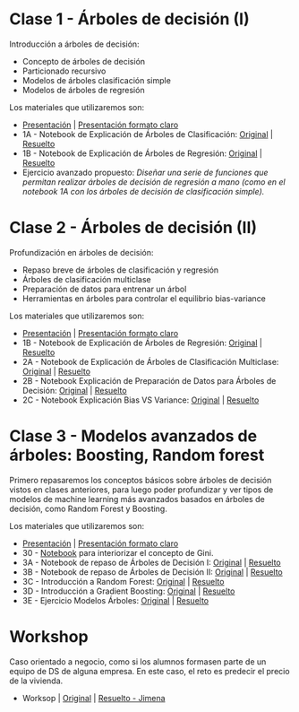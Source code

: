 # Clase 1 - Árboles de decisión (I)
Introducción a árboles de decisión: 
- Concepto de árboles de decisión
- Particionado recursivo
- Modelos de árboles clasificación simple
- Modelos de árboles de regresión

Los materiales que utilizaremos son:
- [Presentación](https://docs.google.com/presentation/d/1ROBnDpJV_EraO9_qJijndU-3Mf4gwjU331wXE0L_pW8/edit?usp=sharing) | [Presentación formato claro](https://docs.google.com/presentation/d/16tnAAaiT6mrelG8zRg26crXAChWmzjOG2NyA0oyh4X0/edit?usp=sharing)
- 1A - Notebook de Explicación de Árboles de Clasificación: [Original](https://colab.research.google.com/github/JotaBlanco/TheValley/blob/main/Arboles/Clase_01_Arboles/01_A_%C3%81rboles_Decisi%C3%B3n_Clasificaci%C3%B3n.ipynb) | [Resuelto](https://colab.research.google.com/github/JotaBlanco/TheValley/blob/main/Arboles/Clase_01_Arboles/01_A_%C3%81rboles_Decisi%C3%B3n_Clasificaci%C3%B3n_Resuelto.ipynb)
- 1B - Notebook de Explicación de Árboles de Regresión: [Original](https://colab.research.google.com/github/JotaBlanco/TheValley/blob/main/Arboles/Clase_01_Arboles/01_B_%C3%81rboles_Decisi%C3%B3n_Regresi%C3%B3n_sin_resolver.ipynb) | [Resuelto](https://colab.research.google.com/github/JotaBlanco/TheValley/blob/main/Arboles/Clase_01_Arboles/01_B_%C3%81rboles_Decisi%C3%B3n_Regresi%C3%B3n.ipynb)
- Ejercicio avanzado propuesto: *Diseñar una serie de funciones que permitan realizar árboles de decisión de regresión a mano (como en el notebook 1A con los árboles de decisión de clasificación simple).*


# Clase 2 - Árboles de decisión (II)
Profundización en árboles de decisión:
- Repaso breve de árboles de clasificación y regresión
- Árboles de clasificación multiclase
- Preparación de datos para entrenar un árbol
- Herramientas en árboles para controlar el equilibrio bias-variance

Los materiales que utilizaremos son:
- [Presentación](https://docs.google.com/presentation/d/1iq5k6zECRldUv5so26OsvkExqFJUwKd_CZu18hB-MB8/edit?usp=sharing) | [Presentación formato claro](https://docs.google.com/presentation/d/1kiEbdMHy7Ji02SlTxzq913bZ-rcQWn00Td0K_MNVXEk/edit?usp=sharing)
- 1B - Notebook de Explicación de Árboles de Regresión: [Original](https://colab.research.google.com/github/JotaBlanco/TheValley/blob/main/Arboles/Clase_01_Arboles/01_B_%C3%81rboles_Decisi%C3%B3n_Regresi%C3%B3n_sin_resolver.ipynb) | [Resuelto](https://colab.research.google.com/github/JotaBlanco/TheValley/blob/main/Arboles/Clase_01_Arboles/01_B_%C3%81rboles_Decisi%C3%B3n_Regresi%C3%B3n.ipynb)
- 2A - Notebook de Explicación de Árboles de Clasificación Multiclase: [Original](https://colab.research.google.com/github/JotaBlanco/TheValley/blob/main/Arboles/Clase_02_Arboles/02_A_%C3%81rboles_Clasificaci%C3%B3n_M%C3%BAltiple_Sin_Resolver.ipynb) | [Resuelto](https://colab.research.google.com/github/JotaBlanco/TheValley/blob/main/Arboles/Clase_02_Arboles/02_A_%C3%81rboles_Clasificaci%C3%B3n_M%C3%BAltiple_Resuelto.ipynb)
- 2B - Notebook Explicación de Preparación de Datos para Árboles de Decisión: [Original](https://colab.research.google.com/github/JotaBlanco/TheValley/blob/main/Arboles/Clase_02_Arboles/02_B_Preparando_Datos_para_%C3%81rboles_de_Decisi%C3%B3n_Sin_Resolver.ipynb) | [Resuelto](https://colab.research.google.com/github/JotaBlanco/TheValley/blob/main/Arboles/Clase_02_Arboles/02_B_Preparando_Datos_para_%C3%81rboles_de_Decisi%C3%B3n.ipynb)
- 2C - Notebook Explicación Bias VS Variance: [Original](https://colab.research.google.com/github/JotaBlanco/TheValley/blob/main/Arboles/Clase_02_Arboles/02_C_%C3%81rboles_Decisi%C3%B3n_sin_Overfitting.ipynb) | [Resuelto](https://colab.research.google.com/github/JotaBlanco/TheValley/blob/main/Arboles/Clase_02_Arboles/02_C_%C3%81rboles_Decisi%C3%B3n_sin_Overfitting_Resuelto.ipynb)

# Clase 3 - Modelos avanzados de árboles: Boosting, Random forest
Primero repasaremos los conceptos básicos sobre árboles de decisión vistos en clases anteriores, para luego poder profundizar y ver tipos de modelos de machine learning más avanzados basados en árboles de decisión, como Random Forest y Boosting.

Los materiales que utilizaremos son:
- [Presentación](https://docs.google.com/presentation/d/1Dm17-ez8gcO7hQ3qBZfCWTmK1lbBn9r15AekLZamcz8/edit?usp=sharing) | [Presentación formato claro](https://docs.google.com/presentation/d/1jRg7Dk2y_2_fxnC_Jpj5aWcqgW9t1KAd7izdmWzv9Sk/edit#slide=id.gc8f3a31038_0_0)
- 30 - [Notebook](https://colab.research.google.com/github/JotaBlanco/TheValley/blob/MDS2020/Arboles/Clase_03_Arboles/03_0_%7C_Repaso_GINI.ipynb) para interiorizar el concepto de Gini.
- 3A - Notebook de repaso de Árboles de Decisión I: [Original](https://colab.research.google.com/github/JotaBlanco/TheValley/blob/main/Arboles/Clase_03_Arboles/03A_sin_resolver_%7C_Repaso_I_sobre_%C3%81rboles_Decisi%C3%B3n.ipynb) | [Resuelto](https://colab.research.google.com/github/JotaBlanco/TheValley/blob/main/Arboles/Clase_03_Arboles/03A_%7C_Repaso_I_sobre_%C3%81rboles_Decisi%C3%B3n.ipynb)
- 3B - Notebook de repaso de Árboles de Decisión II: [Original](https://colab.research.google.com/github/JotaBlanco/TheValley/blob/main/Arboles/Clase_03_Arboles/03B_sin_resolver_%7C_Repaso_II_sobre_%C3%81rboles_Decisi%C3%B3n.ipynb) | [Resuelto](https://colab.research.google.com/github/JotaBlanco/TheValley/blob/main/Arboles/Clase_03_Arboles/03B_%7C_Repaso_II_sobre_%C3%81rboles_Decisi%C3%B3n.ipynb)
- 3C - Introducción a Random Forest: [Original](https://colab.research.google.com/github/JotaBlanco/TheValley/blob/main/Arboles/Clase_03_Arboles/03C_sin_resolver_%7C_Introducci%C3%B3n_Random_Forests.ipynb) | [Resuelto](https://colab.research.google.com/github/JotaBlanco/TheValley/blob/main/Arboles/Clase_03_Arboles/03C_%7C_Introducci%C3%B3n_Random_Forests.ipynb)
- 3D - Introducción a Gradient Boosting: [Original](https://colab.research.google.com/github/JotaBlanco/TheValley/blob/main/Arboles/Clase_03_Arboles/03D_sin_resolver_%7C_Introducci%C3%B3n_Gradient_Boosting.ipynb) | [Resuelto](https://colab.research.google.com/github/JotaBlanco/TheValley/blob/main/Arboles/Clase_03_Arboles/03D_%7C_Introducci%C3%B3n_Gradient_Boosting.ipynb)
- 3E - Ejercicio Modelos Árboles: [Original](https://colab.research.google.com/github/JotaBlanco/TheValley/blob/main/Arboles/Clase_02_Arboles/03E_sin_resolver_%7C_Ejercicio_Precio_Coches.ipynb) | [Resuelto](https://colab.research.google.com/github/JotaBlanco/TheValley/blob/main/Arboles/Clase_02_Arboles/03E_%7C_Ejercicio_Precio_Coches.ipynb)

# Workshop
Caso orientado a negocio, como si los alumnos formasen parte de un equipo de DS de alguna empresa. En este caso, el reto es predecir el precio de la vivienda.

- Worksop  | [Original](https://colab.research.google.com/github/JotaBlanco/TheValley/blob/main/Arboles/Workshop/Workshop_Modelizacion_I.ipynb) | [Resuelto - Jimena](https://colab.research.google.com/github/JotaBlanco/TheValley/blob/main/Arboles/Workshop/Workshop_Modelizacion_I_RESUELTO_Jimena.ipynb)
